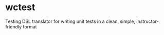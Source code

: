# wctest
Testing DSL translator for writing unit tests in a clean, simple, instructor-friendly format

